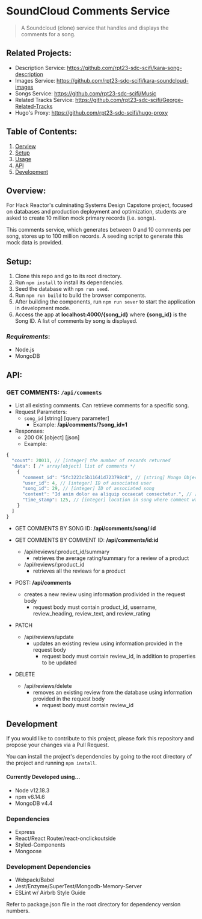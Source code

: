 # SoundCloud Comments Service

> A Soundcloud (clone) service that handles and displays the comments for a song.

## Related Projects:

- Description Service: https://github.com/rpt23-sdc-scifi/kara-song-description
- Images Service: https://github.com/rpt23-sdc-scifi/kara-soundcloud-images
- Songs Service: https://github.com/rpt23-sdc-scifi/Music
- Related Tracks Service: https://github.com/rpt23-sdc-scifi/George-Related-Tracks
- Hugo's Proxy: https://github.com/rpt23-sdc-scifi/hugo-proxy

## Table of Contents:

1. [Oerview](#overview)
1. [Setup](#setup)
1. [Usage](#usage)
1. [API](#api)
1. [Development](#development)

## Overview:

For Hack Reactor's culminating Systems Design Capstone project, focused on databases and production deployment and optimization, students are asked to create 10 million mock primary records (i.e. songs).

This comments service, which generates between 0 and 10 comments per song, stores up to 100 million records. A seeding script to generate this mock data is provided.

## Setup:

1. Clone this repo and go to its root directory.
1. Run `npm install` to install its dependencies.
1. Seed the database with `npm run seed`.
1. Run `npm run build` to build the browser components.
1. After building the components, run `npm run sever` to start the application in development mode.
1. Access the app at **localhost:4000/{song_id}** where **{song_id}** is the Song ID. A list of comments by song is displayed.

### *Requirements*:

- Node.js
- MongoDB

## API:

### GET COMMENTS: `/api/comments`

- List all existing comments. Can retrieve comments for a specific song.
- Request Parameters:
  - `song_id` [string] [query parameter]
    - Example: **/api/comments/?song_id=1**
- Responses:
  - 200 OK [object] [json]
  - Example:

```javascript
{
  "count": 20011, // [integer] the number of records returned
  "data": [ /* array[object] list of comments */
    {
      "comment_id": "5fc3223c5b11641d723798c8", // [string] Mongo ObjectID; unique identifier
      "user_id": 4, // [integer] ID of associated user
      "song_id": 29, // [integer] ID of associated song
      "content": "Id anim dolor ea aliquip occaecat consectetur.", // [string]
      "time_stamp": 125, // [integer] location in song where comment was made by seconds
    }
  ]
}
```

- GET COMMENTS BY SONG ID: **/api/comments/song/:id**
- GET COMMENTS BY COMMENT ID: **/api/comments/id:id**
  - /api/reviews/:product_id/summary
    - retrieves the average rating/summary for a review of a product
  - /api/reviews/:product_id
    - retrieves all the reviews for a product
- POST: **/api/comments**

  - creates a new review using information prodivided in the request body
    - request body must contain product_id, username, review_heading, review_text, and review_rating

- PATCH
  - /api/reviews/update
    - updates an existing review using information provided in the request body
      - request body must contain review_id, in addition to properties to be updated
- DELETE
  - /api/reviews/delete
    - removes an existing review from the database using information provided in the request body
      - request body must contain review_id

## Development

If you would like to contribute to this project, please fork this repository and propose your changes via a Pull Request.

You can install the project's dependencies by going to the root directory of the project and running `npm install`.

#### Currently Developed using...

- Node v12.18.3
- npm v6.14.6
- MongoDB v4.4

### Dependencies

- Express
- React/React Router/react-onclickoutside
- Styled-Components
- Mongoose

### Development Dependencies

- Webpack/Babel
- Jest/Enzyme/SuperTest/Mongodb-Memory-Server
- ESLint w/ Airbrb Style Guide

Refer to package.json file in the root directory for dependency version numbers.
